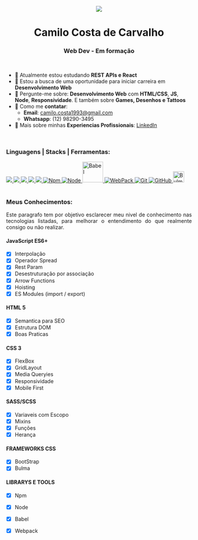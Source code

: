 <p align="center">
 <a href=" ">
  <img src="https://github.com/CamiloCCarvalho/developer/blob/main/img/octocatpersonal.png">
 </a>
</p>

<h1 align="center">Camilo Costa de Carvalho</h1>
<h3 align="center"> Web Dev - Em formação</h3>

<br>

- :seedling:	Atualmente estou estudando **REST APIs e React**
- :handshake: Estou a busca de uma oportunidade para iniciar carreira em **Desenvolvimento Web**
- :speech_balloon: Pergunte-me sobre: **Desenvolvimento Web** com **HTML/CSS**, **JS**, **Node**, **Responsividade**. E também sobre **Games, Desenhos e Tattoos**
- :email: Como me **contatar**:
  - **Email**: camilo.costa1993@gmail.com
  - **Whatsapp**: (12) 98290-3495
- :page_facing_up:	Mais sobre minhas **Experiencias Profissionais**: <a href="https://www.linkedin.com/in/camilocostac/">LinkedIn</a>
</br>

### Linguagens | Stacks | Ferramentas:

<a href="https://www.w3schools.com/html/">
 <img src="https://img.icons8.com/fluency/48/000000/html-5.png"> 
</a>
<a href="https://www.w3schools.com/css/">
 <img widht="48px" heigth="48px" src="https://img.icons8.com/fluency/48/000000/css3.png"> 
</a>
<a href="https://www.javascript.com/">
 <img widht="48px" heigth="48px" src="https://img.icons8.com/color/48/000000/javascript--v1.png"> 
</a>
<a href="https://sass-lang.com/">
 <img widht="48px" heigth="48px" src="https://img.icons8.com/color/48/000000/sass.png"> 
</a>
<a href="https://getbootstrap.com/">
 <img widht="48px" heigth="48px" src="https://img.icons8.com/color/48/000000/bootstrap.png"> 
</a>
<a href="https://www.npmjs.com/">
 <img alt="Npm" widht="48px" heigth="48px" src="https://img.icons8.com/color/48/000000/npm.png"> 
</a>
<a href="https://nodejs.org/pt-br/">
 <img alt="Node" widht="48px" heigth="48px" src="https://img.icons8.com/fluency/48/000000/node-js.png"> 
</a>
<a href="https://babeljs.io/">
 <img alt="Babel" width="56" height="56" src="https://d33wubrfki0l68.cloudfront.net/7a197cfe44548cc1a3f581152af70a3051e11671/78df8/img/babel.svg"> 
</a>
<a href="https://webpack.js.org/">
 <img alt="WebPack" src="https://img.icons8.com/color/48/000000/webpack.png"> 
</a>
<a href="https://git-scm.com/">
 <img alt="Git" src="https://img.icons8.com/color/48/000000/git.png"> 
</a>
<a href="https://github.com/">
 <img alt="GitHub" src="https://img.icons8.com/color/48/000000/github--v1.png"> 
</a>
<a href="https://bulma.io/">
 <img alt="Bulma" height="30" src="https://bulma.io/assets/Bulma%20Logo.png"> 
</a>


 
 
</br>
</br>

<h3>Meus Conhecimentos:</h3>

<p align="justify">Este paragrafo tem por objetivo esclarecer meu nivel de conhecimento nas tecnologias listadas, para melhorar o entendimento do que realmente consigo ou não realizar.</p>

<h4>JavaScript ES6+</h4>

- [x] Interpolação
- [x] Operador Spread
- [x] Rest Param
- [x] Desestruturação por associação
- [x] Arrow Functions
- [x] Hoisting
- [x] ES Modules (import / export) 

<h4>HTML 5</h4>

- [x] Semantica para SEO
- [x] Estrutura DOM
- [x] Boas Praticas

<h4>CSS 3</h4>

- [x] FlexBox
- [x] GridLayout
- [x] Media Queryies
- [x] Responsividade
- [x] Mobile First

<h4>SASS/SCSS</h4>

- [x] Variaveis com Escopo
- [x] Mixins
- [x] Funções
- [x] Herança

<h4>FRAMEWORKS CSS</h4>

- [x] BootStrap
- [x] Bulma

<h4>LIBRARYS E TOOLS</h4>

- [x] Npm
- [x] Node
- [x] Babel
- [x] Webpack



<!---
CamiloCCarvalho/CamiloCCarvalho is a ✨ special ✨ repository because its `README.md` (this file) appears on your GitHub profile.
You can click the Preview link to take a look at your changes.
--->
